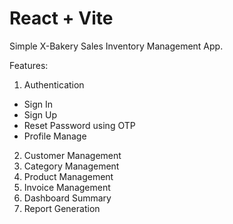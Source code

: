 # React + Vite

Simple X-Bakery Sales Inventory Management App.

Features:

1. Authentication
  - Sign In
  - Sign Up
  - Reset Password using OTP
  - Profile Manage
2. Customer Management
3. Category Management
4. Product Management
5. Invoice Management
6. Dashboard Summary
7. Report Generation
